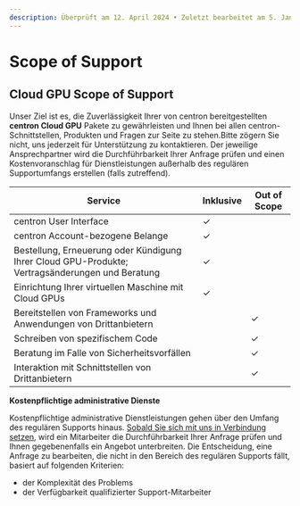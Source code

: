 ```yaml
---
description: Überprüft am 12. April 2024 • Zuletzt bearbeitet am 5. Januar 2025
---
```


# Scope of Support

## Cloud GPU Scope of Support

Unser Ziel ist es, die Zuverlässigkeit Ihrer von centron bereitgestellten **centron Cloud GPU** Pakete zu gewährleisten und Ihnen bei allen centron-Schnittstellen, Produkten und Fragen zur Seite zu stehen.Bitte zögern Sie nicht, uns jederzeit für Unterstützung zu kontaktieren. Der jeweilige Ansprechpartner wird die Durchführbarkeit Ihrer Anfrage prüfen und einen Kostenvoranschlag für Dienstleistungen außerhalb des regulären Supportumfangs erstellen (falls zutreffend).​

| Service                                                                                         | Inklusive | Out of Scope |
| ----------------------------------------------------------------------------------------------- | --------- | ------------ |
| centron User Interface                                                                          | ✓         | ​            |
| centron Account-bezogene Belange                                                                | ✓         | ​            |
| Bestellung, Erneuerung oder Kündigung Ihrer Cloud GPU-Produkte; Vertragsänderungen und Beratung | ✓         | ​            |
| Einrichtung Ihrer virtuellen Maschine mit Cloud GPUs                                            | ✓         | ​            |
| Bereitstellen von Frameworks und Anwendungen von Drittanbietern                                 | ​         | ✓            |
| Schreiben von spezifischem Code                                                                 | ​         | ✓            |
| Beratung im Falle von Sicherheitsvorfällen                                                      | ​         | ✓            |
| Interaktion mit Schnittstellen von Drittanbietern                                               | ​         | ✓            |

**Kostenpflichtige administrative Dienste**

Kostenpflichtige administrative Dienstleistungen gehen über den Umfang des regulären Supports hinaus. ​[Sobald Sie sich mit uns in Verbindung setzen](https://www.centron.de/kontaktieren-sie-centron/), wird ein Mitarbeiter die Durchführbarkeit Ihrer Anfrage prüfen und Ihnen gegebenenfalls ein Angebot unterbreiten. Die Entscheidung, eine Anfrage zu bearbeiten, die nicht in den Bereich des regulären Supports fällt, basiert auf folgenden Kriterien:

* der Komplexität des Problems
* der Verfügbarkeit qualifizierter Support-Mitarbeiter
